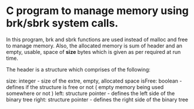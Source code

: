 # C program to manage memory using brk/sbrk system calls.
In this program, brk and sbrk functions are used instead of malloc and free to manage memory. Also, the allocated memory is sum of header and an empty, usable, space of **size** bytes which is given as per required at run time.

The header is a structure which comprises of the following:

size: integer - size of the extre, empty, allocated space
isFree: boolean - defines if the structure is free or not ( empty memory being used somewhere or not )
left: structure pointer - defines the left side of the binary tree
right: structure pointer - defines the right side of the binary tree

